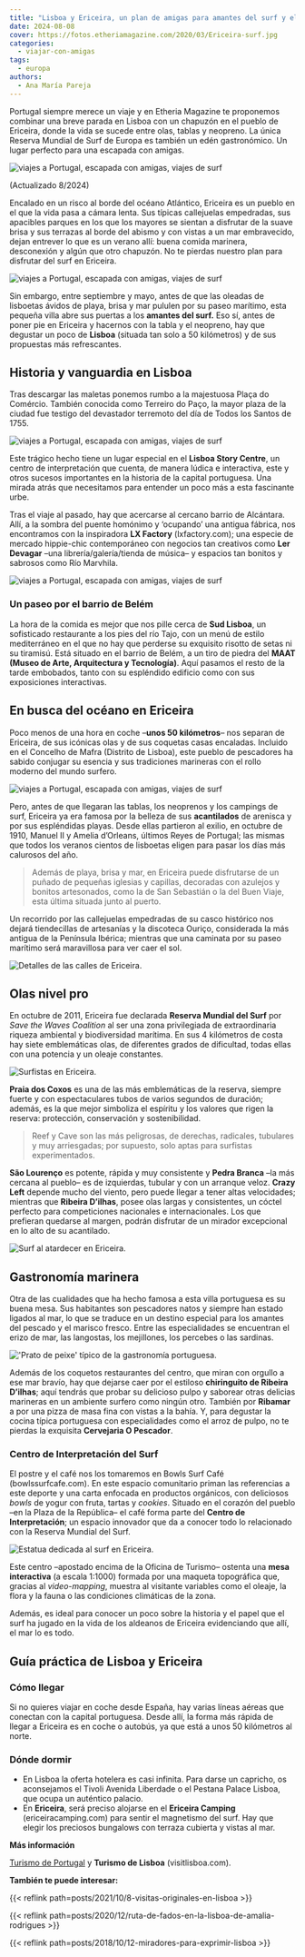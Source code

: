 ```yaml
---
title: "Lisboa y Ericeira, un plan de amigas para amantes del surf y el buen comer"
date: 2024-08-08
cover: https://fotos.etheriamagazine.com/2020/03/Ericeira-surf.jpg
categories: 
  - viajar-con-amigas
tags: 
  - europa
authors: 
  - Ana María Pareja
---
```


Portugal siempre merece un viaje y en Etheria Magazine te proponemos combinar una breve 
parada en Lisboa con un chapuzón en el pueblo de Ericeira, donde la vida se sucede entre 
olas, tablas y neopreno. La única Reserva Mundial de Surf de Europa es también un edén 
gastronómico. Un lugar perfecto para una escapada con amigas. 

![viajes a Portugal, escapada con amigas, viajes de surf](https://fotos.etheriamagazine.com/2020/03/Ericeira-surf.jpg "Surf en Ericeira. © Turismo de Lisboa")

(Actualizado 8/2024) 

Encalado en un risco al borde del océano Atlántico, Ericeira es un pueblo en el que la 
vida pasa a cámara lenta. Sus típicas callejuelas empedradas, sus apacibles parques en 
los que los mayores se sientan a disfrutar de la suave brisa y sus terrazas al borde del 
abismo y con vistas a un mar embravecido, dejan entrever lo que es un verano allí: buena 
comida marinera, desconexión y algún que otro chapuzón. No te pierdas nuestro plan para 
disfrutar del surf en Ericeira. 

![viajes a Portugal, escapada con amigas, viajes de surf](https://fotos.etheriamagazine.com/2020/03/Ericeira-calle.jpg "Plaza en Ericeira.")

Sin embargo, entre septiembre y mayo, antes de que las oleadas de lisboetas ávidos de 
playa, brisa y mar pululen por su paseo marítimo, esta pequeña villa abre sus puertas a 
los **amantes del surf.** Eso sí, antes de poner pie en Ericeira y hacernos con la tabla 
y el neopreno, hay que degustar un poco de **Lisboa** (situada tan solo a 50 kilómetros) 
y de sus propuestas más refrescantes. 

## Historia y vanguardia en Lisboa

Tras descargar las maletas ponemos rumbo a la majestuosa Plaça do Comércio. También 
conocida como Terreiro do Paço, la mayor plaza de la ciudad fue testigo del devastador 
terremoto del día de Todos los Santos de 1755. 

![viajes a Portugal, escapada con amigas, viajes de surf](https://fotos.etheriamagazine.com/2020/03/Lisboa-Praca-Comercio.jpg "Plaça do Comercio. © Turismo Lisboa")

Este trágico hecho tiene un lugar especial en el **Lisboa Story Centre**, un centro de 
interpretación que cuenta, de manera lúdica e interactiva, este y otros sucesos 
importantes en la historia de la capital portuguesa. Una mirada atrás que necesitamos 
para entender un poco más a esta fascinante urbe. 

Tras el viaje al pasado, hay que acercarse al cercano barrio de Alcántara. Allí, a la 
sombra del puente homónimo y ‘ocupando’ una antigua fábrica, nos encontramos con la 
inspiradora **LX Factory** (lxfactory.com); una especie de mercado hippie-chic 
contemporáneo con negocios tan creativos como **Ler Devagar** –una 
librería/galería/tienda de música– y espacios tan bonitos y sabrosos como Río Marvhila. 

![viajes a Portugal, escapada con amigas, viajes de surf](https://fotos.etheriamagazine.com/2020/03/Lisboa-LX-Factory.jpg "Ambiente en LX Factory. © Turismo de Lisboa")

### Un paseo por el barrio de Belém

La hora de la comida es mejor que nos pille cerca de **Sud Lisboa**, un sofisticado 
restaurante a los pies del río Tajo, con un menú de estilo mediterráneo en el que no hay 
que perderse su exquisito risotto de setas ni su tiramisú. Está situado en el barrio de 
Belém, a un tiro de piedra del **MAAT (Museo de Arte, Arquitectura y Tecnología)**. Aquí 
pasamos el resto de la tarde embobados, tanto con su espléndido edificio como con sus 
exposiciones interactivas. 

## En busca del océano en Ericeira

Poco menos de una hora en coche –**unos 50 kilómetros**– nos separan de Ericeira, de sus 
icónicas olas y de sus coquetas casas encaladas. Incluido en el Concelho de Mafra 
(Distrito de Lisboa), este pueblo de pescadores ha sabido conjugar su esencia y sus 
tradiciones marineras con el rollo moderno del mundo surfero. 

![viajes a Portugal, escapada con amigas, viajes de surf](https://fotos.etheriamagazine.com/2020/03/Ericeira-costa.jpg "Acantilados de Ericeira. © Christian Holzinger")

Pero, antes de que llegaran las tablas, los neoprenos y los campings de surf, Ericeira 
ya era famosa por la belleza de sus **acantilados** de arenisca y por sus espléndidas 
playas. Desde ellas partieron al exilio, en octubre de 1910, Manuel II y Amelia 
d’Orleans, últimos Reyes de Portugal; las mismas que todos los veranos cientos de 
lisboetas eligen para pasar los días más calurosos del año. 

> Además de playa, brisa y mar, en Ericeira puede disfrutarse de un puñado de pequeñas 
> iglesias y capillas, decoradas con azulejos y bonitos artesonados, como la de San 
> Sebastián o la del Buen Viaje, esta última situada junto al puerto. 

Un recorrido por las callejuelas empedradas de su casco histórico nos dejará 
tiendecillas de artesanías y la discoteca Ouriço, considerada la más antigua de la 
Península Ibérica; mientras que una caminata por su paseo marítimo será maravillosa para 
ver caer el sol. 

![Detalles de las calles de Ericeira.](https://fotos.etheriamagazine.com/2020/03/Ericeira-calles.jpg "Detalles de las calles de Ericeira. © Joana Pinheiro / Alev Takil")

## Olas nivel pro

En octubre de 2011, Ericeira fue declarada **Reserva Mundial del Surf** por _Save the 
Waves Coalition_ al ser una zona privilegiada de extraordinaria riqueza ambiental y 
biodiversidad marítima. En sus 4 kilómetros de costa hay siete emblemáticas olas, de 
diferentes grados de dificultad, todas ellas con una potencia y un oleaje constantes. 

![Surfistas en Ericeira.](https://fotos.etheriamagazine.com/2020/03/Ericeira-surf-olas.jpg "Surfistas en Ericeira. © Bruna Pinheiro")

**Praia dos Coxos** es una de las más emblemáticas de la reserva, siempre fuerte y con 
espectaculares tubos de varios segundos de duración; además, es la que mejor simboliza 
el espíritu y los valores que rigen la reserva: protección, conservación y 
sostenibilidad. 

> Reef y Cave son las más peligrosas, de derechas, radicales, tubulares y muy arriesgadas; 
> por supuesto, solo aptas para surfistas experimentados. 

**São Lourenço** es potente, rápida y muy consistente y **Pedra Branca** –la más cercana 
al pueblo– es de izquierdas, tubular y con un arranque veloz. **Crazy Left** depende 
mucho del viento, pero puede llegar a tener altas velocidades; mientras que **Ribeira 
D’ilhas**, posee olas largas y consistentes, un cóctel perfecto para competiciones 
nacionales e internacionales. Los que prefieran quedarse al margen, podrán disfrutar de 
un mirador excepcional en lo alto de su acantilado. 

![Surf al atardecer en Ericeira.](https://fotos.etheriamagazine.com/2020/03/Ericeira-surf-atardecer.jpg "Surf al atardecer en Ericeira. © Turismo de Lisboa")

## Gastronomía marinera

Otra de las cualidades que ha hecho famosa a esta villa portuguesa es su buena mesa. Sus 
habitantes son pescadores natos y siempre han estado ligados al mar, lo que se traduce 
en un destino especial para los amantes del pescado y el marisco fresco. Entre las 
especialidades se encuentran el erizo de mar, las langostas, los mejillones, los 
percebes o las sardinas. 

!['Prato de peixe' típico de la gastronomía portuguesa.](https://fotos.etheriamagazine.com/2020/03/Lisboa-Prato-de-peixe.jpg "'Prato de peixe' típico de la gastronomía portuguesa. © Nuno Correia")

Además de los coquetos restaurantes del centro, que miran con orgullo a ese mar bravío, 
hay que dejarse caer por el estiloso **chiringuito de Ribeira D’ilhas**; aquí tendrás 
que probar su delicioso pulpo y saborear otras delicias marineras en un ambiente surfero 
como ningún otro. También por **Ribamar** a por una pizza de masa fina con vistas a la 
bahía. Y, para degustar la cocina típica portuguesa con especialidades como el arroz de 
pulpo, no te pierdas la exquisita **Cervejaria O Pescador**. 

### Centro de Interpretación del Surf

El postre y el café nos los tomaremos en Bowls Surf Café (bowlssurfcafe.com). En este 
espacio comunitario priman las referencias a este deporte y una carta enfocada en 
productos orgánicos, con deliciosos _bowls_ de yogur con fruta, tartas y _cookies_. 
Situado en el corazón del pueblo –en la Plaza de la República– el café forma parte del 
**Centro de Interpretación**; un espacio innovador que da a conocer todo lo relacionado 
con la Reserva Mundial del Surf. 

![Estatua dedicada al surf en Ericeira.](https://fotos.etheriamagazine.com/2020/03/Ericeira-estatua.jpg "Estatua dedicada al surf en Ericeira. © Leonor Oom")

Este centro –apostado encima de la Oficina de Turismo– ostenta una **mesa interactiva** 
(a escala 1:1000) formada por una maqueta topográfica que, gracias al _video-mapping_, 
muestra al visitante variables como el oleaje, la flora y la fauna o las condiciones 
climáticas de la zona. 

Además, es ideal para conocer un poco sobre la historia y el papel que el surf ha jugado 
en la vida de los aldeanos de Ericeira evidenciando que allí, el mar lo es todo. 

## Guía práctica de Lisboa y Ericeira

### Cómo llegar

Si no quieres viajar en coche desde España, hay varias líneas aéreas que conectan con la 
capital portuguesa. Desde allí, la forma más rápida de llegar a Ericeira es en coche o 
autobús, ya que está a unos 50 kilómetros al norte. 

### Dónde dormir

- En Lisboa la oferta hotelera es casi infinita. Para darse un capricho, os aconsejamos 
el Tivoli Avenida Liberdade o el Pestana Palace Lisboa, que ocupa un auténtico palacio. 
- En **Ericeira**, será preciso alojarse en el **Ericeira Camping** 
(ericeiracamping.com) para sentir el magnetismo del surf. Hay que elegir los preciosos 
bungalows con terraza cubierta y vistas al mar. 

**Más información** 

[Turismo de Portugal](http://visitportugal.com) y **Turismo de Lisboa** 
(visitlisboa.com). 

**También te puede interesar:** 

{{< reflink path=posts/2021/10/8-visitas-originales-en-lisboa >}} 

{{< reflink path=posts/2020/12/ruta-de-fados-en-la-lisboa-de-amalia-rodrigues >}} 

{{< reflink path=posts/2018/10/12-miradores-para-exprimir-lisboa >}}
